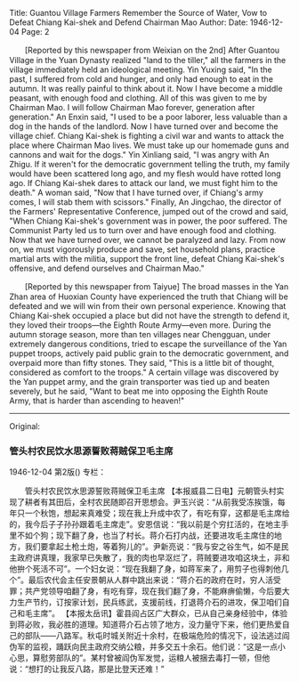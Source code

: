 Title: Guantou Village Farmers Remember the Source of Water, Vow to Defeat Chiang Kai-shek and Defend Chairman Mao
Author: 
Date: 1946-12-04
Page: 2

　　[Reported by this newspaper from Weixian on the 2nd] After Guantou Village in the Yuan Dynasty realized "land to the tiller," all the farmers in the village immediately held an ideological meeting. Yin Yuxing said, "In the past, I suffered from cold and hunger, and only had enough to eat in the autumn. It was really painful to think about it. Now I have become a middle peasant, with enough food and clothing. All of this was given to me by Chairman Mao. I will follow Chairman Mao forever, generation after generation." An Enxin said, "I used to be a poor laborer, less valuable than a dog in the hands of the landlord. Now I have turned over and become the village chief. Chiang Kai-shek is fighting a civil war and wants to attack the place where Chairman Mao lives. We must take up our homemade guns and cannons and wait for the dogs." Yin Xinliang said, "I was angry with An Zhigu. If it weren't for the democratic government telling the truth, my family would have been scattered long ago, and my flesh would have rotted long ago. If Chiang Kai-shek dares to attack our land, we must fight him to the death." A woman said, "Now that I have turned over, if Chiang's army comes, I will stab them with scissors." Finally, An Jingchao, the director of the Farmers' Representative Conference, jumped out of the crowd and said, "When Chiang Kai-shek's government was in power, the poor suffered. The Communist Party led us to turn over and have enough food and clothing. Now that we have turned over, we cannot be paralyzed and lazy. From now on, we must vigorously produce and save, set household plans, practice martial arts with the militia, support the front line, defeat Chiang Kai-shek's offensive, and defend ourselves and Chairman Mao."

　　[Reported by this newspaper from Taiyue] The broad masses in the Yan Zhan area of ​​Huoxian County have experienced the truth that Chiang will be defeated and we will win from their own personal experience. Knowing that Chiang Kai-shek occupied a place but did not have the strength to defend it, they loved their troops—the Eighth Route Army—even more. During the autumn storage season, more than ten villages near Chengguan, under extremely dangerous conditions, tried to escape the surveillance of the Yan puppet troops, actively paid public grain to the democratic government, and overpaid more than fifty stones. They said, "This is a little bit of thought, considered as comfort to the troops." A certain village was discovered by the Yan puppet army, and the grain transporter was tied up and beaten severely, but he said, "Want to beat me into opposing the Eighth Route Army, that is harder than ascending to heaven!"



<hr /> 

Original: 


### 管头村农民饮水思源誓败蒋贼保卫毛主席

1946-12-04
第2版()
专栏：

　　管头村农民饮水思源誓败蒋贼保卫毛主席
    【本报威县二日电】元朝管头村实现了耕者有其田后，全村农民随即召开思想会。尹玉兴说：“从前我受冻挨饿，每年只一个秋饱，想起来真难受；现在我上升成中农了，有吃有穿，这都是毛主席给的，我今后子子孙孙跟着毛主席走”。安恩信说：“我以前是个穷扛活的，在地主手里不如个狗；现下翻了身，也当了村长。蒋介石打内战，还要进攻毛主席住的地方，我们要拿起土枪土炮，等着狗儿的”。尹新亮说：“我与安之谷生气，如不是民主政府讲真理，我家早已失散了，我的肉也早沤烂了，蒋贼要进攻咱这块土，非和他拚个死活不可”。一个妇女说：“现在我翻了身，如蒋军来了，用剪子也得刺他几个”。最后农代会主任安景朝从人群中跳出来说：“蒋介石的政府在时，穷人活受罪；共产党领导咱翻了身，有吃有穿，现在我们翻了身，不能麻痹偷懒，今后要大力生产节约，订按家计划，民兵练武，支援前线，打退蒋介石的进攻，保卫咱们自己和毛主席”。
    【本报太岳讯】霍县阎占区广大群众，已从自己亲身经验中，体验到蒋必败，我必胜的道理。知道蒋介石占领了地方，没力量守下来，他们更热爱自己的部队——八路军。秋屯时城关附近十余村，在极端危险的情况下，设法逃过阎伪军的监视，踊跃向民主政府交纳公粮，并多交五十余石。他们说：“这是一点小心思，算慰劳部队的”。某村曾被阎伪军发觉，运粮人被捆去毒打一顿，但他说：“想打的让我反八路，那是比登天还难！”
